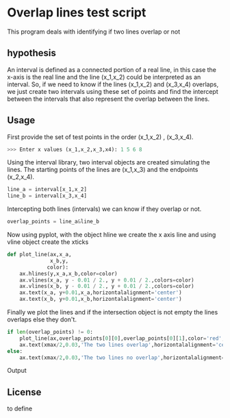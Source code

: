 # Overlap lines test script
This program deals with identifying if two lines overlap or not

## hypothesis
An interval is defined as a connected portion of a real line, in this case the x-axis is the real line and the line (x_1,x_2) could be interpreted as an interval. So, if we need to know if the lines (x_1,x_2) and (x_3,x_4) overlaps, we just create two intervals using these set of points and find the intercept between the intervals that also represent the overlap between the lines.

## Usage
First provide the set of test points in the order (x_1,x_2) , (x_3,x_4).
```python
>>> Enter x values (x_1,x_2,x_3,x4): 1 5 6 8
```
Using the interval library, two interval objects are created simulating the lines. The starting points of the lines are (x_1,x_3) and the endpoints (x_2,x_4).
```python ​
line_a = interval[x_1,x_2]
line_b = interval[x_3,x_4]
```
Intercepting both lines (intervals) we can  know if they overlap or not.

```python ​
overlap_points = line_a&line_b  
```
Now using pyplot, with the object hline we create the x axis line and using vline object create the xticks
```python
def plot_line(ax,x_a,
              x_b,y,
             color):
    ax.hlines(y,x_a,x_b,color=color)
    ax.vlines(x_a, y - 0.01 / 2., y + 0.01 / 2.,colors=color)
    ax.vlines(x_b, y - 0.01 / 2., y + 0.01 / 2.,colors=color)
    ax.text(x_a, y+0.01,x_a,horizontalalignment='center')
    ax.text(x_b, y+0.01,x_b,horizontalalignment='center')        
```
 Finally we plot the lines and if the intersection object is not empty the lines overlaps else they don't.
```python
if len(overlap_points) != 0:
    plot_line(ax,overlap_points[0][0],overlap_points[0][1],color='red',y=0)
    ax.text(xmax/2,0.03,'The two lines overlap',horizontalalignment='center')
else:
    ax.text(xmax/2,0.03,'The two lines no overlap',horizontalalignment='center')
```
Output

## License
to define
